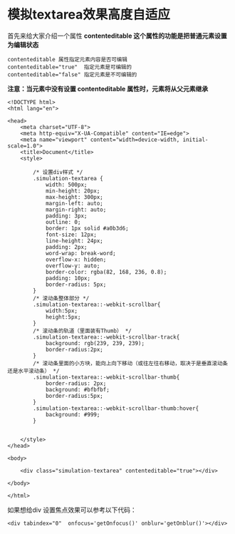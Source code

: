 # 模拟textarea效果高度自适应

首先来给大家介绍一个属性 **contenteditable 这个属性的功能是把普通元素设置为编辑状态**

	contenteditable 属性指定元素内容是否可编辑
	contenteditable="true"  指定元素是可编辑的
	contenteditable="false" 指定元素是不可编辑的

**注意：当元素中没有设置 contenteditable 属性时，元素将从父元素继承**

	<!DOCTYPE html>
	<html lang="en">
	
	<head>
	    <meta charset="UTF-8">
	    <meta http-equiv="X-UA-Compatible" content="IE=edge">
	    <meta name="viewport" content="width=device-width, initial-scale=1.0">
	    <title>Document</title>
	    <style>
	
	        /* 设置div样式 */
	        .simulation-textarea {
	            width: 500px;
	            min-height: 20px;
	            max-height: 300px;
	            margin-left: auto;
	            margin-right: auto;
	            padding: 3px;
	            outline: 0;
	            border: 1px solid #a0b3d6;
	            font-size: 12px;
	            line-height: 24px;
	            padding: 2px;
	            word-wrap: break-word;
	            overflow-x: hidden;
	            overflow-y: auto;
	            border-color: rgba(82, 168, 236, 0.8);
	            padding: 10px;
	            border-radius: 5px;
	        }
	        /* 滚动条整体部分 */
	        .simulation-textarea::-webkit-scrollbar{
	            width:5px;
	            height:5px;
	        }
	        /* 滚动条的轨道（里面装有Thumb） */
	        .simulation-textarea::-webkit-scrollbar-track{
	            background: rgb(239, 239, 239);
	            border-radius:2px;
	        }
	        /* 滚动条里面的小方块，能向上向下移动（或往左往右移动，取决于是垂直滚动条还是水平滚动条） */
	        .simulation-textarea::-webkit-scrollbar-thumb{
	            border-radius: 2px;
	            background: #bfbfbf;
	            border-radius:5px;
	        }
	        .simulation-textarea::-webkit-scrollbar-thumb:hover{
	            background: #999;
	        }
	
	
	    </style>
	</head>
	
	<body>
	
	    <div class="simulation-textarea" contenteditable="true"></div>
	
	</body>
	
	</html>

如果想给div 设置焦点效果可以参考以下代码：

	<div tabindex="0"  onfocus='getOnfocus()' onblur='getOnblur()'></div>